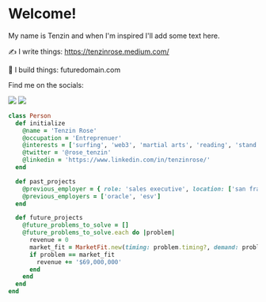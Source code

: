 # Welcome!

My name is Tenzin and when I'm inspired I'll add some text here. 

✍ I write things: https://tenzinrose.medium.com/

:construction_worker: I build things: futuredomain.com

Find me on the socials:

<a href="https://twitter.com/tenzin_rose"><img src="https://img.icons8.com/color/48/000000/twitter--v2.png"/></a>
<a href="https://www.instagram.com/rosetenzin"><img src="https://img.icons8.com/fluency/48/000000/instagram-new.png"/></a>



```ruby 
class Person
  def initialize
    @name = 'Tenzin Rose'
    @occupation = 'Entreprenuer'
    @interests = ['surfing', 'web3', 'martial arts', 'reading', 'stand up comedy']
    @twitter = '@rose_tenzin'
    @linkedin = 'https://www.linkedin.com/in/tenzinrose/'
  end

  def past_projects
    @previous_employer = { role: 'sales executive', location: ['san francisco', 'new york', 'sydney'], tenure: '7.5 years' }
    @previous_employers = ['oracle', 'esv']
  end

  def future_projects
    @future_problems_to_solve = []
    @future_problems_to_solve.each do |problem|
      revenue = 0
      market_fit = MarketFit.new(timing: problem.timing?, demand: problem.demand?, willing_to_pay: problem.pay?)
      if problem == market_fit
        revenue += '$69,000,000'
      end
    end
  end
end
```
